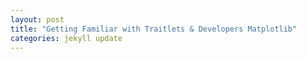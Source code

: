 ```yaml
---
layout: post
title: "Getting Familiar with Traitlets & Developers Matplotlib"
categories: jekyll update
---
```


